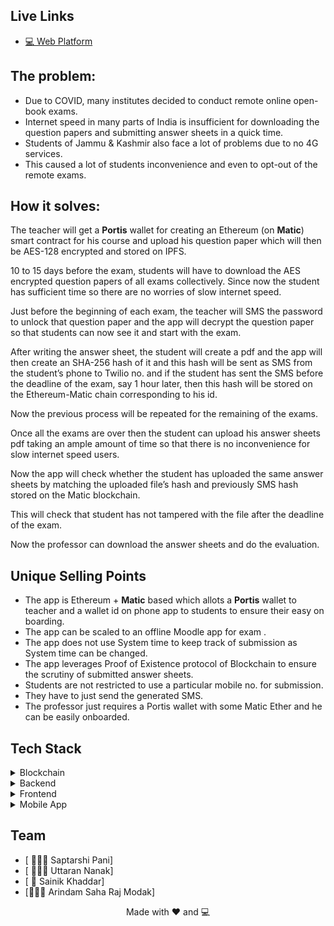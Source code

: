 

## Live Links
<!-- - [📽  Project Demo](https://youtu.be/PfmZYTjtKCk) -->
- [💻 Web Platform](https://offsubmit.vercel.app/)   
<!-- - [📱   Mobile App](https://github.com/BakaOtaku/Offsubmit/releases/) -->

<!-- - [👨🏻‍💼 Presentation File](./Presentation.pdf) -->

## The problem:

- Due to COVID, many institutes decided to conduct remote online open-book exams.
- Internet speed in many parts of India is insufficient for downloading the question papers and submitting answer sheets in a quick time.
- Students of Jammu & Kashmir also face a lot of problems due to no 4G services.
- This caused a lot of students inconvenience and even to opt-out of the remote exams.

## How it solves:

The teacher will get a **Portis** wallet for creating an Ethereum (on **Matic**) smart contract for his course  and upload his question paper which will then be AES-128 encrypted and stored on IPFS. 

10 to 15 days before the exam, students will have to download the AES encrypted question papers of all exams collectively. Since now the student has sufficient time so there are no worries of slow internet speed.

Just before the beginning of each exam, the teacher will SMS the password to unlock that question paper and the app will decrypt the question paper so that students can now see it and start with the exam.

After writing the answer sheet, the student will create a pdf and the app will then create an SHA-256 hash of it and this hash will be sent as SMS from the student’s phone to Twilio no. and if the student has sent the SMS before the deadline of the exam, say 1 hour later, then this hash will be stored on the Ethereum-Matic chain corresponding to his id.

Now the previous process will be repeated for the remaining of the exams.

Once all the exams are over then the student can upload his answer sheets pdf taking an ample amount of time so that there is no inconvenience for slow internet speed users.

Now the app will check whether the student has uploaded the same answer sheets by matching the uploaded file’s hash and previously SMS hash stored on the Matic blockchain.

This will check that student has not tampered with the file after the deadline of the exam.

Now the professor can download the answer sheets and do the evaluation.

## Unique Selling Points


- The app is Ethereum + **Matic** based which allots a **Portis** wallet to teacher and a wallet id on phone app to students to ensure their easy on boarding.
- The app can be scaled to an offline Moodle app for exam .
- The app does not use System time to keep track of submission as System time can be changed.
- The app leverages Proof of Existence protocol of Blockchain to ensure the scrutiny of submitted answer sheets.
- Students are not restricted to use a particular mobile no. for submission.
- They have to just send the generated SMS.
- The professor just requires a Portis wallet with some Matic Ether and he can be easily onboarded.

## Tech Stack

<details>
	<summary>Blockchain</summary>
		<ul>
			<li>Ethereum + Matic</li>
			<li>Portis</li>
		  <li>Solidity</li>
		</ul>
</details>

<details>
	<summary>Backend</summary>
		<ul>
			<li>Spring Boot - Java</li>
			<li>Twilio SMS API</li>
		  <li>Web3j</li>
		</ul>
</details>

<details>
	<summary>Frontend</summary>
		<ul>
			<li>React</li>
			<li>Web3.js</li>
		  <li>Portis</li>
		</ul>
</details>

<details>
	<summary>Mobile App</summary>
		<ul>
			<li>Flutter</li>
			<li>Crypto</li>
		</ul>
</details>

## Team

- [ 👨🏻‍💻 Saptarshi Pani]
- [ 👨🏻‍🎓 Uttaran Nanak]
- [ 🌊 Sainik Khaddar]
- [👨🏻‍🎓 Arindam Saha Raj Modak]

<p align="center"> Made with ❤️ and 💻</p>

